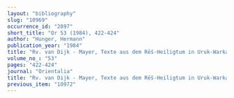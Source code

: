 ```yaml
---
layout: "bibliography"
slug: "10969"
occurrence_id: "2897"
short_title: "Or 53 (1984), 422-424"
author: "Hunger, Hermann"
publication_year: "1984"
title: "Rv. van Dijk - Mayer, Texte aus dem Rēš-Heiligtum in Uruk-Warka"
volume_no_: "53"
pages: "422-424"
journal: "Orientalia"
title: "Rv. van Dijk - Mayer, Texte aus dem Rēš-Heiligtum in Uruk-Warka"
previous_item: "10972"
---
```

